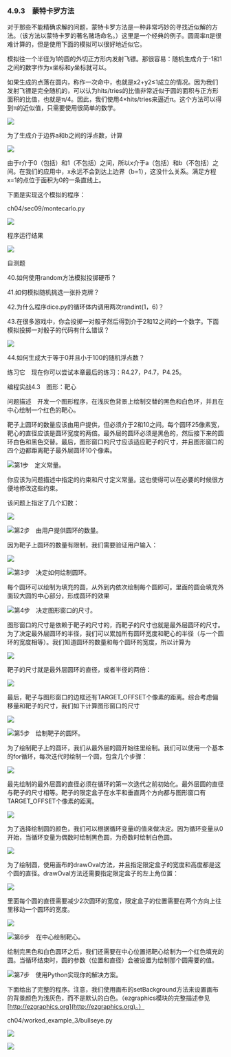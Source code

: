   

### 4.9.3　蒙特卡罗方法

对于那些不能精确求解的问题，蒙特卡罗方法是一种非常巧妙的寻找近似解的方法。（该方法以蒙特卡罗的著名赌场命名。）这里是一个经典的例子。圆周率π是很难计算的，但是使用下面的模拟可以很好地近似它。

模拟往一个半径为1的圆的外切正方形内发射飞镖。那很容易：随机生成介于-1和1之间的数字作为x坐标和y坐标就可以。

如果生成的点落在圆内，称作一次命中，也就是x2+y2≤1成立的情况。因为我们发射飞镖是完全随机的，可以认为hits/tries的比值非常近似于圆的面积与正方形面积的比值，也就是π/4。因此，我们使用4×hits/tries来逼近π。这个方法可以得到π的近似值，只需要使用很简单的数学。

![](0-Assets/Epubook/程序员编程语言经典合集（计算机科学丛书5册套装），javapython编程语言含经典教材龙书《编译原理》%20(Bruce%20Eckel%20%20Alfred%20V.%20Aho%20%20Monica%20S.%20Lam%20etc.)%20(Z-Library)/images/image06034.jpeg)

为了生成介于边界a和b之间的浮点数，计算

![](../Images/image06035.gif)

由于r介于0（包括）和1（不包括）之间，所以x介于a（包括）和b（不包括）之间。在我们的应用中，x永远不会到达上边界（b=1），这没什么关系。满足方程x=1的点位于面积为0的一条直线上。

下面是实现这个模拟的程序：

ch04/sec09/montecarlo.py

![](0-Assets/Epubook/程序员编程语言经典合集（计算机科学丛书5册套装），javapython编程语言含经典教材龙书《编译原理》%20(Bruce%20Eckel%20%20Alfred%20V.%20Aho%20%20Monica%20S.%20Lam%20etc.)%20(Z-Library)/images/image06036.jpeg)

程序运行结果

![](../Images/image06037.gif)

自测题

40.如何使用random方法模拟投掷硬币？

41.如何模拟随机挑选一张扑克牌？

42.为什么程序dice.py的循环体内调用两次randint(1，6)？

43.在很多游戏中，你会投掷一对骰子然后得到介于2和12之间的一个数字。下面模拟投掷一对骰子的代码有什么错误？

![](../Images/image06038.gif)

44.如何生成大于等于0并且小于100的随机浮点数？

练习它　现在你可以尝试本章最后的练习：R4.27，P4.7，P4.25。

编程实战4.3　图形：靶心

问题描述　开发一个图形程序，在浅灰色背景上绘制交替的黑色和白色环，并且在中心绘制一个红色的靶心。

靶子上圆环的数量应该由用户提供，但必须介于2和10之间。每个圆环25像素宽，靶心的直径应该是圆环宽度的两倍。最外层的圆环必须是黑色的，然后接下来的圆环白色和黑色交替。最后，图形窗口的尺寸应该适应靶子的尺寸，并且图形窗口的四个边都距离靶子最外层圆环10个像素。

![](0-Assets/Epubook/程序员编程语言经典合集（计算机科学丛书5册套装），javapython编程语言含经典教材龙书《编译原理》%20(Bruce%20Eckel%20%20Alfred%20V.%20Aho%20%20Monica%20S.%20Lam%20etc.)%20(Z-Library)/images/image05174.jpeg)第1步　定义常量。

你应该为问题描述中指定的约束和尺寸定义常量。这也使得可以在必要的时候很方便地修改这些约束。

该问题上指定了几个幻数：

![](../Images/image06039.gif)

![](0-Assets/Epubook/程序员编程语言经典合集（计算机科学丛书5册套装），javapython编程语言含经典教材龙书《编译原理》%20(Bruce%20Eckel%20%20Alfred%20V.%20Aho%20%20Monica%20S.%20Lam%20etc.)%20(Z-Library)/images/image05174.jpeg)第2步　由用户提供圆环的数量。

因为靶子上圆环的数量有限制，我们需要验证用户输入：

![](../Images/image06040.gif)

![](0-Assets/Epubook/程序员编程语言经典合集（计算机科学丛书5册套装），javapython编程语言含经典教材龙书《编译原理》%20(Bruce%20Eckel%20%20Alfred%20V.%20Aho%20%20Monica%20S.%20Lam%20etc.)%20(Z-Library)/images/image05174.jpeg)第3步　决定如何绘制圆环。

每个圆环可以绘制为填充的圆，从外到内依次绘制每个圆即可。里面的圆会填充外面较大圆的中心部分，形成圆环的效果

![](0-Assets/Epubook/程序员编程语言经典合集（计算机科学丛书5册套装），javapython编程语言含经典教材龙书《编译原理》%20(Bruce%20Eckel%20%20Alfred%20V.%20Aho%20%20Monica%20S.%20Lam%20etc.)%20(Z-Library)/images/image05174.jpeg)第4步　决定图形窗口的尺寸。

图形窗口的尺寸是依赖于靶子的尺寸的，而靶子的尺寸也就是最外层圆环的尺寸。为了决定最外层圆环的半径，我们可以累加所有圆环宽度和靶心的半径（与一个圆环的宽度相等）。我们知道圆环的数量和每个圆环的宽度，所以计算为

![](../Images/image06041.gif)

靶子的尺寸就是最外层圆环的直径，或者半径的两倍：

![](../Images/image06042.gif)

最后，靶子与图形窗口的边框还有TARGET_OFFSET个像素的距离。综合考虑偏移量和靶子的尺寸，我们如下计算图形窗口的尺寸

![](../Images/image06043.gif)

![](0-Assets/Epubook/程序员编程语言经典合集（计算机科学丛书5册套装），javapython编程语言含经典教材龙书《编译原理》%20(Bruce%20Eckel%20%20Alfred%20V.%20Aho%20%20Monica%20S.%20Lam%20etc.)%20(Z-Library)/images/image05174.jpeg)第5步　绘制靶子的圆环。

为了绘制靶子上的圆环，我们从最外层的圆开始往里绘制。我们可以使用一个基本的for循环，每次迭代时绘制一个圆，包含几个步骤：

![](0-Assets/Epubook/程序员编程语言经典合集（计算机科学丛书5册套装），javapython编程语言含经典教材龙书《编译原理》%20(Bruce%20Eckel%20%20Alfred%20V.%20Aho%20%20Monica%20S.%20Lam%20etc.)%20(Z-Library)/images/image06044.jpeg)

最先绘制的最外层圆的直径必须在循环的第一次迭代之前初始化。最外层圆的直径与靶子的尺寸相等。靶子的限定盒子在水平和垂直两个方向都与图形窗口有TARGET_OFFSET个像素的距离。

![](../Images/image06045.gif)

为了选择绘制圆的颜色，我们可以根据循环变量i的值来做决定。因为循环变量从0开始，当循环变量为偶数时绘制黑色圆，为奇数时绘制白色圆。

![](../Images/image06046.gif)

为了绘制圆，使用画布的drawOval方法，并且指定限定盒子的宽度和高度都是这个圆的直径。drawOval方法还需要指定限定盒子的左上角位置：

![](../Images/image06047.gif)

里面每个圆的直径需要减少2次圆环的宽度，限定盒子的位置需要在两个方向上往里移动一个圆环的宽度。

![](../Images/image06048.gif)

![](0-Assets/Epubook/程序员编程语言经典合集（计算机科学丛书5册套装），javapython编程语言含经典教材龙书《编译原理》%20(Bruce%20Eckel%20%20Alfred%20V.%20Aho%20%20Monica%20S.%20Lam%20etc.)%20(Z-Library)/images/image05174.jpeg)第6步　在中心绘制靶心。

绘制完黑色和白色圆环之后，我们还需要在中心位置把靶心绘制为一个红色填充的圆。当循环结束时，圆的参数（位置和直径）会被设置为绘制那个圆需要的值。

![](0-Assets/Epubook/程序员编程语言经典合集（计算机科学丛书5册套装），javapython编程语言含经典教材龙书《编译原理》%20(Bruce%20Eckel%20%20Alfred%20V.%20Aho%20%20Monica%20S.%20Lam%20etc.)%20(Z-Library)/images/image05174.jpeg)第7步　使用Python实现你的解决方案。

下面给出了完整的程序。注意，我们使用画布的setBackground方法来设置画布的背景颜色为浅灰色，而不是默认的白色。（ezgraphics模块的完整描述参见[http://ezgraphics.org](http://ezgraphics.org)。）

ch04/worked_example_3/bullseye.py

![](0-Assets/Epubook/程序员编程语言经典合集（计算机科学丛书5册套装），javapython编程语言含经典教材龙书《编译原理》%20(Bruce%20Eckel%20%20Alfred%20V.%20Aho%20%20Monica%20S.%20Lam%20etc.)%20(Z-Library)/images/image06049.jpeg)

![](0-Assets/Epubook/程序员编程语言经典合集（计算机科学丛书5册套装），javapython编程语言含经典教材龙书《编译原理》%20(Bruce%20Eckel%20%20Alfred%20V.%20Aho%20%20Monica%20S.%20Lam%20etc.)%20(Z-Library)/images/image06050.jpeg)